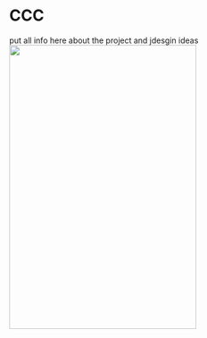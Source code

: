 # CCC

put all info here about the project and jdesgin ideas
<img src="" width ="335" height="508">
